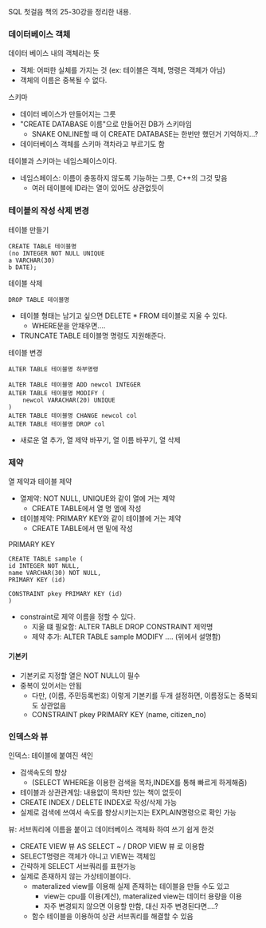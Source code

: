 SQL 첫걸음 책의 25-30강을 정리한 내용.

### 데이터베이스 객체
데이터 베이스 내의 객체라는 뜻
- 객체: 어떠한 실체를 가지는 것 (ex: 테이블은 객체, 명령은 객체가 아님)
- 객체의 이름은 중복될 수 없다.

스키마
- 데이터 베이스가 만들어지는 그릇
- "CREATE DATABASE 이름"으로 만들어진 DB가 스키마임
	- SNAKE ONLINE할 때 이 CREATE DATABASE는 한번만 했던거 기억하지...?
- 데이터베이스 객체를 스키마 객차라고 부르기도 함

테이블과 스키마는 네임스페이스이다.
- 네임스페이스: 이름이 충동하지 않도록 기능하는 그릇, C++의 그것 맞음
	- 여러 테이블에 ID라는 열이 있어도 상관없듯이
	
### 테이블의 작성 삭제 변경
테이블 만들기
```
CREATE TABLE 테이블명 
(no INTEGER NOT NULL UNIQUE
a VARCHAR(30)
b DATE);
```

테이블 삭제
```
DROP TABLE 테이블명
```
- 테이블 형태는 남기고 싶으면 DELETE * FROM 테이블로 지울 수 있다.
	- WHERE문을 안채우면....
- TRUNCATE TABLE 테이블명 명령도 지원해준다.

테이블 변경
```
ALTER TABLE 테이블명 하부명령

ALTER TABLE 테이블명 ADD newcol INTEGER
ALTER TABLE 테이블명 MODIFY (
	newcol VARACHAR(20) UNIQUE
)
ALTER TABLE 테이블명 CHANGE newcol col
ALTER TABLE 테이블명 DROP col
```
- 새로운 열 추가, 열 제약 바꾸기, 열 이름 바꾸기, 열 삭제

### 제약
열 제약과 테이블 제약
- 열제약: NOT NULL, UNIQUE와 같이 열에 거는 제약
	- CREATE TABLE에서 열 명 옆에 작성
- 테이블제약: PRIMARY KEY와 같이 테이블에 거는 제약
	- CREATE TABLE에서 맨 밑에 작성
	
PRIMARY KEY
```
CREATE TABLE sample (
id INTEGER NOT NULL,
name VARCHAR(30) NOT NULL,
PRIMARY KEY (id)

CONSTRAINT pkey PRIMARY KEY (id)
)
```
- constraint로 제약 이름을 정할 수 있다.
	- 지울 떄 필요함: ALTER TABLE DROP CONSTRAINT 제약명
	- 제약 추가: ALTER TABLE sample MODIFY .... (위에서 설명함)
#### 기본키
- 기본키로 지정할 열은 NOT NULL이 필수
- 중복이 있어서는 안됨
	- 다만, (이름, 주민등록번호) 이렇게 기본키를 두개 설정하면, 이름정도는 중복되도 상관없음
	- CONSTRAINT pkey PRIMARY KEY (name, citizen_no)

### 인덱스와 뷰
인덱스: 테이블에 붙여진 색인
- 검색속도의 향상
	- (SELECT WHERE을 이용한 검색을 목차,INDEX를 통해 빠르게 하게해줌)
- 테이블과 상관관계임: 내용없이 목차만 있는 책이 없듯이
- CREATE INDEX / DELETE INDEX로 작성/삭제 가능
- 실제로 검색에 쓰여서 속도를 향상시키는지는 EXPLAIN명령으로 확인 가능

뷰: 서브쿼리에 이름을 붙이고 데이터베이스 객체화 하여 쓰기 쉽게 한것
- CREATE VIEW 뷰 AS SELECT ~ / DROP VIEW 뷰 로 이용함
- SELECT명령은 객체가 아니고 VIEW는 객체임
- 간략하게 SELECT 서브쿼리를 표현가능
- 실제로 존재하지 않는 가상테이블이다.
	- materalized view를 이용해 실제 존재하는 테이블을 만들 수도 있고
		- view는 cpu를 이용(계산), materalized view는 데이터 용량을 이용
		- 자주 변경되지 않으면 이용할 만함, 대신 자주 변경된다면....?
	- 함수 테이블을 이용하여 상관 서브쿼리를 해결할 수 있음
	